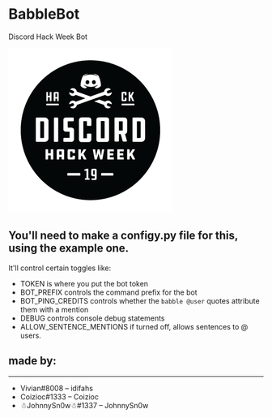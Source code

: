 # BabbleBot
Discord Hack Week Bot


![](images/hack_badge_black.png)

## You'll need to make a configy.py file for this, using the example one.
It'll control certain toggles like:
- TOKEN is where you put the bot token
- BOT_PREFIX controls the command prefix for the bot
- BOT_PING_CREDITS controls whether the `babble @user` quotes attribute them with a mention
- DEBUG controls console debug statements
- ALLOW_SENTENCE_MENTIONS if turned off, allows sentences to @ users.

## made by:
___
- Vivian#8008 – idifahs
- Coizioc#1333 – Coizioc
- ☃JohnnySn0w☃#1337 – JohnnySn0w
